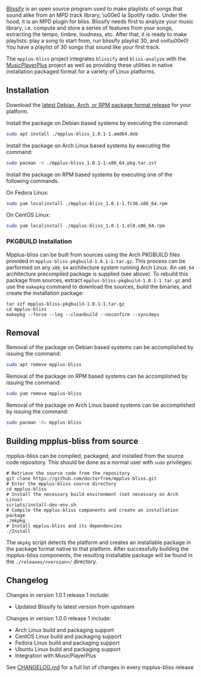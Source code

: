 [Blissify](https://crates.io/crates/blissify) is an open source program used to
make playlists of songs that sound alike from an MPD track library, \u00e0 la
Spotify radio. Under the hood, it is an MPD plugin for bliss. Blissify needs
first to analyze your music library, i.e. compute and store a series of features
from your songs, extracting the tempo, timbre, loudness, etc. After that, it is
ready to make playlists: play a song to start from, run blissify playlist 30,
and voil\u00e0! You have a playlist of 30 songs that sound like your first track.

The `mpplus-bliss` project integrates `blissify` and `bliss-analyze` with the
[MusicPlayerPlus](https://github.com/doctorfree/MusicPlayerPlus) project as well
as providing these utilities in native installation packaged format for a
variety of Linux platforms.

## Installation

Download the [latest Debian, Arch, or RPM package format release](https://github.com/doctorfree/mpplus-bliss/releases) for your platform.

Install the package on Debian based systems by executing the command:

```bash
sudo apt install ./mpplus-bliss_1.0.1-1.amd64.deb
```

Install the package on Arch Linux based systems by executing the command:

```bash
sudo pacman -U ./mpplus-bliss_1.0.1-1-x86_64.pkg.tar.zst
```

Install the package on RPM based systems by executing one of the following commands.

On Fedora Linux:

```bash
sudo yum localinstall ./mpplus-bliss_1.0.1-1.fc36.x86_64.rpm
```

On CentOS Linux:

```bash
sudo yum localinstall ./mpplus-bliss_1.0.1-1.el8.x86_64.rpm
```

### PKGBUILD Installation

Mpplus-bliss can be built from sources using the Arch PKGBUILD files provided in `mpplus-bliss-pkgbuild-1.0.1-1.tar.gz`. This process can be performed on any `x86_64` architecture system running Arch Linux. An `x86_64` architecture precompiled package is supplied (see above). To rebuild this package from sources, extract `mpplus-bliss-pkgbuild-1.0.1-1.tar.gz` and use the `makepkg` command to download the sources, build the binaries, and create the installation package:

```
tar xzf mpplus-bliss-pkgbuild-1.0.1-1.tar.gz
cd mpplus-bliss
makepkg --force --log --cleanbuild --noconfirm --syncdeps
```

## Removal

Removal of the package on Debian based systems can be accomplished by issuing the command:

```bash
sudo apt remove mpplus-bliss
```

Removal of the package on RPM based systems can be accomplished by issuing the command:

```bash
sudo yum remove mpplus-bliss
```

Removal of the package on Arch Linux based systems can be accomplished by issuing the command:

```bash
sudo pacman -Rs mpplus-bliss
```

## Building mpplus-bliss from source

mpplus-bliss can be compiled, packaged, and installed from the source code repository. This should be done as a normal user with `sudo` privileges:

```
# Retrieve the source code from the repository
git clone https://github.com/doctorfree/mpplus-bliss.git
# Enter the mpplus-bliss source directory
cd mpplus-bliss
# Install the necessary build environment (not necessary on Arch Linux)
scripts/install-dev-env.sh
# Compile the mpplus-bliss components and create an installation package
./mkpkg
# Install mpplus-bliss and its dependencies
./Install
```

The `mkpkg` script detects the platform and creates an installable package in the package format native to that platform. After successfully building the mpplus-bliss components, the resulting installable package will be found in the `./releases/<version>/` directory.

## Changelog

Changes in version 1.0.1 release 1 include:

* Updated Blissify to latest version from upstream

Changes in version 1.0.0 release 1 include:

* Arch Linux build and packaging support
* CentOS Linux build and packaging support
* Fedora Linux build and packaging support
* Ubuntu Linux build and packaging support
* Integration with MusicPlayerPlus 

See [CHANGELOG.md](https://github.com/doctorfree/mpplus-bliss/blob/master/CHANGELOG.md) for a full list of changes in every mpplus-bliss release
